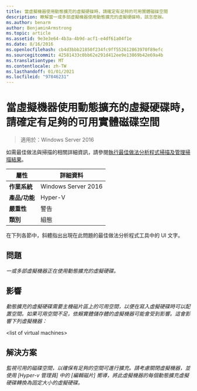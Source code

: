 ```yaml
---
title: 當虛擬機器使用動態擴充的虛擬硬碟時，請確定有足夠的可用實體磁碟空間
description: 瞭解當一或多部虛擬機器使用動態擴充的虛擬硬碟時，該怎麼辦。
ms.author: benarm
author: BenjaminArmstrong
ms.topic: article
ms.assetid: 9e3e3e64-4b3a-4b9d-acf1-e4df61a04f1e
ms.date: 8/16/2016
ms.openlocfilehash: cb4d3bbb21850f234fc9ff552612863970f89efc
ms.sourcegitcommit: 42581433c0bb62e291d412ee9e13869b42e69a4b
ms.translationtype: MT
ms.contentlocale: zh-TW
ms.lasthandoff: 01/01/2021
ms.locfileid: "97846231"
---
```

# <a name="ensure-sufficient-physical-disk-space-is-available-when-virtual-machines-use-dynamically-expanding-virtual-hard-disks"></a>當虛擬機器使用動態擴充的虛擬硬碟時，請確定有足夠的可用實體磁碟空間

>適用於：Windows Server 2016

如需最佳做法與掃描的相關詳細資訊，請參閱[執行最佳做法分析程式掃描及管理掃描結果](https://go.microsoft.com/fwlink/p/?LinkID=223177)。

|屬性|詳細資料|
|-|-|
|**作業系統**|Windows Server 2016|
|**產品/功能**|Hyper-V|
|**嚴重性**|警告|
|**類別**|組態|

在下列各節中，斜體指出出現在此問題的最佳做法分析程式工具中的 UI 文字。

## <a name="issue"></a>問題
*一或多部虛擬機器正在使用動態擴充的虛擬硬碟。*

## <a name="impact"></a>影響
*動態擴充的虛擬硬碟需要主機磁片區上的可用空間，以便在寫入虛擬硬碟時可以配置空間。如果可用空間不足，依賴實體儲存體的虛擬機器可能會受到影響。這會影響下列虛擬機器：*

\<list of virtual machines>

## <a name="resolution"></a>解決方案
*監視可用的磁碟空間，以確保有足夠的空間可進行擴充。請考慮關閉虛擬機器，並使用 [Hyper-v 管理員] 中的 [編輯磁片] 嚮導，將此虛擬機器的每個動態擴充虛擬硬碟轉換為固定大小的虛擬硬碟。*



